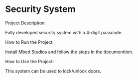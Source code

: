 # Security System


Project Description:

Fully developed security system with a 4-digit passcode.


How to Run the Project:

Install Mbed Studios and follow the steps in the documenttion.


How to Use the Project:

This system can be used to lock/unlock doors.


